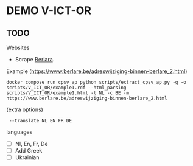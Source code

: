 # DEMO V-ICT-OR

## TODO

Websites

* Scrape [Berlara](https://www.berlare.be/sitemap.aspx).

Example (https://www.berlare.be/adreswijziging-binnen-berlare_2.html)

```commandline
docker compose run cpsv_ap python scripts/extract_cpsv_ap.py -g -o scripts/V_ICT_OR/example1.rdf --html_parsing scripts/V_ICT_OR/example1.html -l NL -c BE -m https://www.berlare.be/adreswijziging-binnen-berlare_2.html 
```

(extra options)

```commandline
 --translate NL EN FR DE
```

languages

* [ ] Nl, En, Fr, De
* [ ] Add Greek
* [ ] Ukrainian
